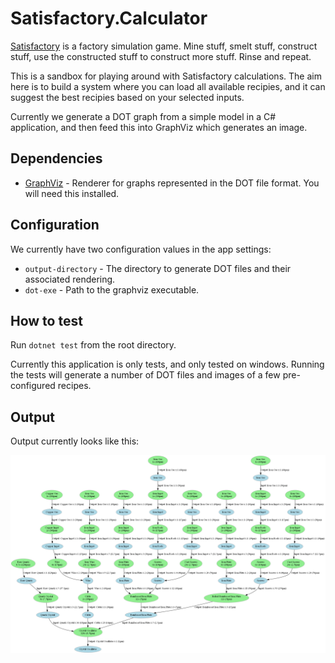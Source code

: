 # Satisfactory.Calculator

[Satisfactory](https://www.satisfactorygame.com/) is a factory simulation game. Mine stuff, smelt stuff, construct stuff, use the constructed stuff to construct more stuff. Rinse and repeat.

This is a sandbox for playing around with Satisfactory calculations. The aim here is to build a system where you can load all available recipies, and it can suggest the best recipies based on your selected inputs.

Currently we generate a DOT graph from a simple model in a C# application, and then feed this into GraphViz which generates an image.

## Dependencies

* [GraphViz](https://www.graphviz.org/download/) - Renderer for graphs represented in the DOT file format. You will need this installed.

## Configuration
We currently have two configuration values in the app settings:

* `output-directory` - The directory to generate DOT files and their associated rendering.
* `dot-exe` - Path to the graphviz executable.

## How to test

Run `dotnet test` from the root directory.

Currently this application is only tests, and only tested on windows. Running the tests will generate a number of DOT files and images of a few pre-configured recipes.

## Output

Output currently looks like this:

![Diagram](https://raw.githubusercontent.com/TristanRhodes/Satisfactory.Calculator/master/assets/Crystal%20Oscillator.png)
